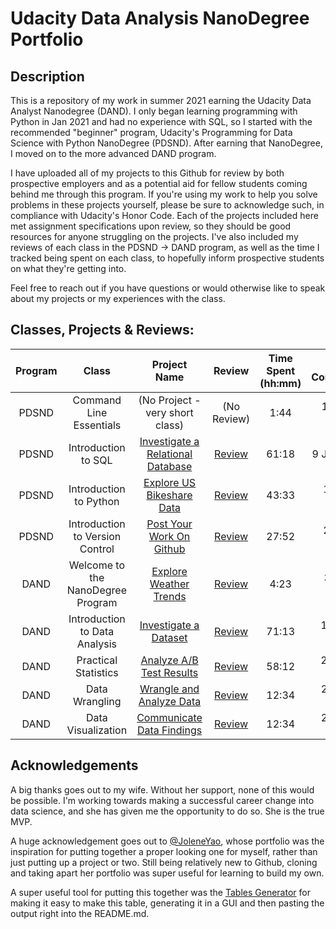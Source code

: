 # Udacity Data Analysis NanoDegree Portfolio

## Description

This is a repository of my work in summer 2021 earning the Udacity Data Analyst Nanodegree (DAND). I only began learning programming with Python in Jan 2021 and had no experience with SQL, so I started with the recommended "beginner" program, Udacity's Programming for Data Science with Python NanoDegree (PDSND). After earning that NanoDegree, I moved on to the more advanced DAND program. 

I have uploaded all of my projects to this Github for review by both prospective employers and as a potential aid for fellow students coming behind me through this program. If you're using my work to help you solve problems in these projects yourself, please be sure to acknowledge such, in compliance with Udacity's Honor Code. Each of the projects included here met assignment specifications upon review, so they should be good resources for anyone struggling on the projects. I've also included my reviews of each class in the PDSND -> DAND program, as well as the time I tracked being spent on each class, to hopefully inform prospective students on what they're getting into. 

Feel free to reach out if you have questions or would otherwise like to speak about my projects or my experiences with the class.  

## Classes, Projects & Reviews:

| Program |               Class               |                     Project Name                    |          Review          | Time Spent (hh:mm) | Date Completed |
|:-------:|:---------------------------------:|:---------------------------------------------------:|:------------------------:|:------------------:|:--------------:|
|  PDSND  | Command Line Essentials           | (No Project - very short class)                     |        (No Review)       |        1:44        |   15 Jun 2021  |
|  PDSND  | Introduction to SQL               | [Investigate a Relational Database](www.google.com) | [Review](www.google.com) |        61:18       |   9 Jul 2021   |
|  PDSND  | Introduction to Python            | [Explore US Bikeshare Data](www.google.com)         | [Review](www.google.com) |        43:33       |   17 Jul 2021  |
|  PDSND  | Introduction to Version Control   | [Post Your Work On Github](www.google.com)          | [Review](www.google.com) |        27:52       |   22 Jul 2021  |
|   DAND  | Welcome to the NanoDegree Program | [Explore Weather Trends](www.google.com)            | [Review](www.google.com) |        4:23        |   3 Aug 2021   |
|   DAND  | Introduction to Data Analysis     | [Investigate a Dataset](www.google.com)             | [Review](www.google.com) |        71:13       |   16 Aug 2021  |
|   DAND  | Practical Statistics              | [Analyze A/B Test Results](www.google.com)          | [Review](www.google.com) |        58:12       |   26 Aug 2021  |
|   DAND  | Data Wrangling                    | [Wrangle and Analyze Data](www.google.com)          | [Review](www.google.com) |        12:34       |   25 Sep 2021  |
|   DAND  | Data Visualization                | [Communicate Data Findings](www.google.com)         | [Review](www.google.com) |        12:34       |   25 Sep 2021  |

## Acknowledgements

A big thanks goes out to my wife. Without her support, none of this would be possible. I'm working towards making a successful career change into data science, and she has given me the opportunity to do so. She is the true MVP.

A huge acknowledgement goes out to [@JoleneYao](https://github.com/joleneyao/udacity-DAND), whose portfolio was the inspiration for putting together a proper looking one for myself, rather than just putting up a project or two. Still being relatively new to Github, cloning and taking apart her portfolio was super useful for learning to build my own.

A super useful tool for putting this together was the [Tables Generator](https://www.tablesgenerator.com/markdown_tables#) for making it easy to make this table, generating it in a GUI and then pasting the output right into the README.md. 
